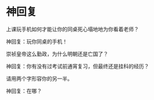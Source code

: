 # 神回复

上课玩手机如何才能让你的同桌死心塌地地为你看着老师？ 

神回复：玩你同桌的手机！ 

崇祯皇帝这么勤政，为什么明朝还是亡国了？ 

神回复：你有没有过考试前通宵复习，但最终还是挂科的经历？ 

请用两个字形容你的另一半。 

神回复：在哪？